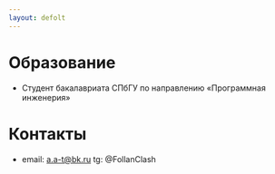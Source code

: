 ```yaml
---
layout: defolt
---
```


# Образование
- Студент бакалавриата СПбГУ по направлению «Программная инженерия»

# Контакты
- email: a.a-t@bk.ru
tg: @FollanClash
